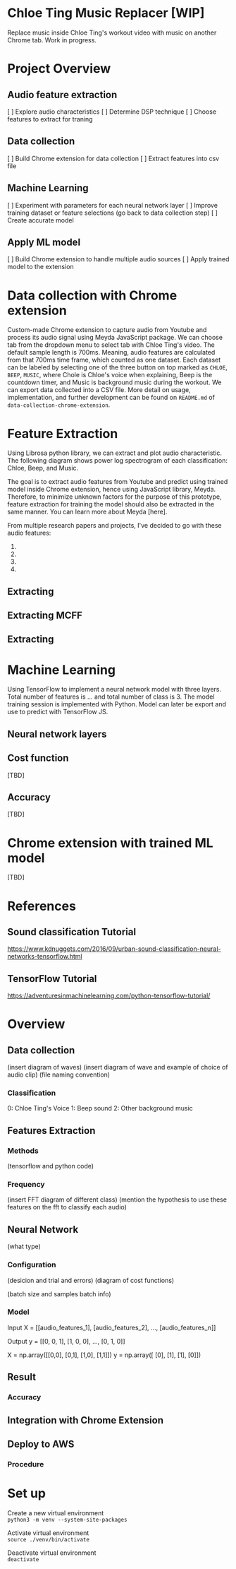 # Chloe Ting Music Replacer [WIP]

Replace music inside Chloe Ting's workout video with music on another Chrome tab. Work in progress.

# Project Overview

## Audio feature extraction

[ ] Explore audio characteristics
[ ] Determine DSP technique
[ ] Choose features to extract for traning

## Data collection

[ ] Build Chrome extension for data collection
[ ] Extract features into csv file

## Machine Learning

[ ] Experiment with parameters for each neural network layer
[ ] Improve training dataset or feature selections (go back to data collection step)
[ ] Create accurate model

## Apply ML model

[ ] Build Chrome extension to handle multiple audio sources
[ ] Apply trained model to the extension

# Data collection with Chrome extension

Custom-made Chrome extension to capture audio from Youtube and process its audio signal using Meyda JavaScript package. We can choose tab from the dropdown menu to select tab with Chloe Ting's video. The default sample length is 700ms. Meaning, audio features are calculated from that 700ms time frame, which counted as one dataset. Each dataset can be labeled by selecting one of the three button on top marked as `CHLOE`, `BEEP`, `MUSIC`, where Chole is Chloe's voice when explaining, Beep is the countdown timer, and Music is background music during the workout. We can export data collected into a CSV file. More detail on usage, implementation, and further development can be found on `README.md` of `data-collection-chrome-extension`.

# Feature Extraction

Using Librosa python library, we can extract and plot audio characteristic. The following diagram shows power log spectrogram of each classification: Chloe, Beep, and Music.

The goal is to extract audio features from Youtube and predict using trained model inside Chrome extension, hence using JavaScript library, Meyda. Therefore, to minimize unknown factors for the purpose of this prototype, feature extraction for training the model should also be extracted in the same manner. You can learn more about Meyda [here].

From multiple research papers and projects, I've decided to go with these audio features:

1.
2.
3.
4.

## Extracting

## Extracting MCFF

## Extracting

# Machine Learning

Using TensorFlow to implement a neural network model with three layers. Total number of features is ... and total number of class is 3. The model training session is implemented with Python. Model can later be export and use to predict with TensorFlow JS.

## Neural network layers

## Cost function

[TBD]

## Accuracy

[TBD]

# Chrome extension with trained ML model

[TBD]

# References

## Sound classification Tutorial

https://www.kdnuggets.com/2016/09/urban-sound-classification-neural-networks-tensorflow.html

## TensorFlow Tutorial

https://adventuresinmachinelearning.com/python-tensorflow-tutorial/

# Overview

## Data collection

(insert diagram of waves)
(insert diagram of wave and example of choice of audio clip)
(file naming convention)

### Classification

0: Chloe Ting's Voice
1: Beep sound
2: Other background music

## Features Extraction

### Methods

(tensorflow and python code)

### Frequency

(insert FFT diagram of different class)
(mention the hypothesis to use these features on the fft to classify each audio)

## Neural Network

(what type)

### Configuration

(desicion and trial and errors)
(diagram of cost functions)

(batch size and samples batch info)

### Model

Input
X = [[audio_features_1], [audio_features_2], ..., [audio_features_n]]

Output
y = [[0, 0, 1], [1, 0, 0], ..., [0, 1, 0]]

X = np.array([[0,0], [0,1], [1,0], [1,1]])
y = np.array([ [0], [1], [1], [0]])

## Result

### Accuracy

## Integration with Chrome Extension

## Deploy to AWS

### Procedure

# Set up

Create a new virtual environment <br/>
`python3 -m venv --system-site-packages`

Activate virtual environment <br/>
`source ./venv/bin/activate`

Deactivate virtual environment <br/>
`deactivate`
